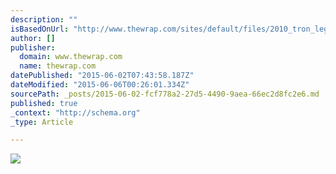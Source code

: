 ```yaml
---
description: ""
isBasedOnUrl: "http://www.thewrap.com/sites/default/files/2010_tron_legacy_001.jpg"
author: []
publisher:
  domain: www.thewrap.com
  name: thewrap.com
datePublished: "2015-06-02T07:43:58.187Z"
dateModified: "2015-06-06T00:26:01.334Z"
sourcePath: _posts/2015-06-02-fcf778a2-27d5-4490-9aea-66ec2d8fc2e6.md
published: true
_context: "http://schema.org"
_type: Article

---
```

![](http://www.thewrap.com/sites/default/files/2010_tron_legacy_001.jpg)
